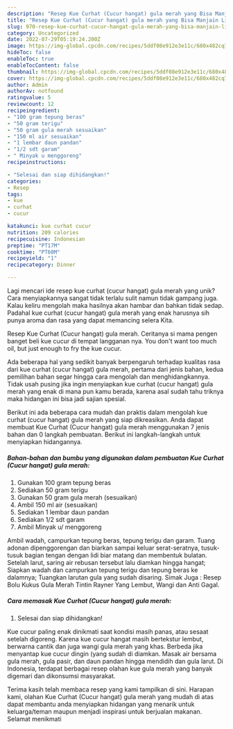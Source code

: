 ```yaml
---
description: "Resep Kue Curhat (Cucur hangat) gula merah yang Bisa Manjain Lidah"
title: "Resep Kue Curhat (Cucur hangat) gula merah yang Bisa Manjain Lidah"
slug: 970-resep-kue-curhat-cucur-hangat-gula-merah-yang-bisa-manjain-lidah
category: Uncategorized
date: 2022-07-29T05:19:24.200Z
image: https://img-global.cpcdn.com/recipes/5ddf08e912e3e11c/680x482cq70/kue-curhat-cucur-hangat-gula-merah-foto-resep-utama.jpg
hideToc: false
enableToc: true
enableTocContent: false
thumbnail: https://img-global.cpcdn.com/recipes/5ddf08e912e3e11c/680x482cq70/kue-curhat-cucur-hangat-gula-merah-foto-resep-utama.jpg
cover: https://img-global.cpcdn.com/recipes/5ddf08e912e3e11c/680x482cq70/kue-curhat-cucur-hangat-gula-merah-foto-resep-utama.jpg
author: Admin
authorAv: notfound
ratingvalue: 5
reviewcount: 12
recipeingredient:
- "100 gram tepung beras"
- "50 gram terigu"
- "50 gram gula merah sesuaikan"
- "150 ml air sesuaikan"
- "1 lembar daun pandan"
- "1/2 sdt garam"
- " Minyak u menggoreng"
recipeinstructions:

- "Selesai dan siap dihidangkan!"
categories:
- Resep
tags:
- kue
- curhat
- cucur

katakunci: kue curhat cucur 
nutrition: 209 calories
recipecuisine: Indonesian
preptime: "PT17M"
cooktime: "PT60M"
recipeyield: "1"
recipecategory: Dinner

---
```





Lagi mencari ide resep kue curhat (cucur hangat) gula merah yang unik? Cara menyiapkannya sangat tidak terlalu sulit namun tidak gampang juga. Kalau keliru mengolah maka hasilnya akan hambar dan bahkan tidak sedap. Padahal kue curhat (cucur hangat) gula merah yang enak harusnya sih punya aroma dan rasa yang dapat memancing selera Kita.





Resep Kue Curhat (Cucur hangat) gula merah. Ceritanya si mama pengen banget beli kue cucur di tempat langganan nya. You don&#39;t want too much oil, but just enough to fry the kue cucur.

Ada beberapa hal yang sedikit banyak berpengaruh terhadap kualitas rasa dari kue curhat (cucur hangat) gula merah, pertama dari jenis bahan, kedua pemilihan bahan segar hingga cara mengolah dan menghidangkannya. Tidak usah pusing jika ingin menyiapkan kue curhat (cucur hangat) gula merah yang enak di mana pun kamu berada, karena asal sudah tahu triknya maka hidangan ini bisa jadi sajian spesial.






Berikut ini ada beberapa cara mudah dan praktis dalam mengolah kue curhat (cucur hangat) gula merah yang siap dikreasikan. Anda dapat membuat Kue Curhat (Cucur hangat) gula merah menggunakan 7 jenis bahan dan 0 langkah pembuatan. Berikut ini langkah-langkah untuk menyiapkan hidangannya.

<!--inarticleads1-->

##### Bahan-bahan dan bumbu yang digunakan dalam pembuatan Kue Curhat (Cucur hangat) gula merah:

1. Gunakan 100 gram tepung beras
1. Sediakan 50 gram terigu
1. Gunakan 50 gram gula merah (sesuaikan)
1. Ambil 150 ml air (sesuaikan)
1. Sediakan 1 lembar daun pandan
1. Sediakan 1/2 sdt garam
1. Ambil  Minyak u/ menggoreng


Ambil wadah, campurkan tepung beras, tepung terigu dan garam. Tuang adonan dipenggorengan dan biarkan sampai keluar serat-seratnya, tusuk-tusuk bagian tengan dengan lidi biar matang dan membentuk bulatan. Setelah larut, saring air rebusan tersebut lalu diamkan hingga hangat; Siapkan wadah dan campurkan tepung terigu dan tepung beras ke dalamnya; Tuangkan larutan gula yang sudah disaring. Simak Juga : Resep Bolu Kukus Gula Merah Tintin Rayner Yang Lembut, Wangi dan Anti Gagal. 

<!--inarticleads2-->

##### Cara memasak Kue Curhat (Cucur hangat) gula merah:


1. Selesai dan siap dihidangkan!

Kue cucur paling enak dinikmati saat kondisi masih panas, atau sesaat setelah digoreng. Karena kue cucur hangat masih bertekstur lembut, berwarna cantik dan juga wangi gula merah yang khas. Berbeda jika menyantap kue cucur dingin (yang sudah di diamkan. Masak air bersama gula merah, gula pasir, dan daun pandan hingga mendidih dan gula larut. Di Indonesia, terdapat berbagai resep olahan kue gula merah yang banyak digemari dan dikonsumsi masyarakat. 

Terima kasih telah membaca resep yang kami tampilkan di sini. Harapan kami, olahan Kue Curhat (Cucur hangat) gula merah yang mudah di atas dapat membantu anda menyiapkan hidangan yang menarik untuk keluarga/teman maupun menjadi inspirasi untuk berjualan makanan. Selamat menikmati
